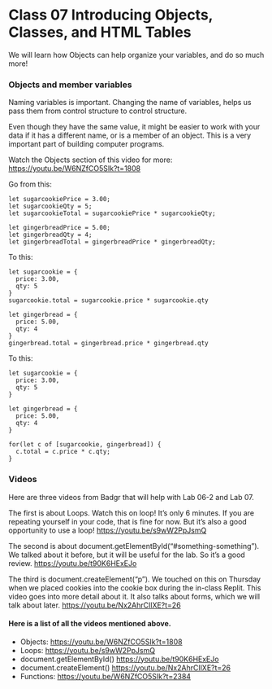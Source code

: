 # Class 07 Introducing Objects, Classes, and HTML Tables

We will learn how Objects can help organize your variables, and do so much more!


### Objects and member variables

Naming variables is important. Changing the name of variables, helps us pass them from control structure to control structure. 

Even though they have the same value, it might be easier to work with your data if it has a different name, or is a member of an object. This is a very important part of building computer programs.

Watch the Objects section of this video for more: https://youtu.be/W6NZfCO5SIk?t=1808


Go from this:

    let sugarcookiePrice = 3.00;
    let sugarcookieQty = 5;
    let sugarcookieTotal = sugarcookiePrice * sugarcookieQty;

    let gingerbreadPrice = 5.00;
    let gingerbreadQty = 4;
    let gingerbreadTotal = gingerbreadPrice * gingerbreadQty;

To this:

    let sugarcookie = {
      price: 3.00,
      qty: 5
    }
    sugarcookie.total = sugarcookie.price * sugarcookie.qty

    let gingerbread = {
      price: 5.00,
      qty: 4
    }
    gingerbread.total = gingerbread.price * gingerbread.qty

To this:

    let sugarcookie = {
      price: 3.00,
      qty: 5
    }

    let gingerbread = {
      price: 5.00,
      qty: 4
    }

    for(let c of [sugarcookie, gingerbread]) {
      c.total = c.price * c.qty;
    }

### Videos

Here are three videos from Badgr that will help with Lab 06-2 and Lab 07.

The first is about Loops. Watch this on loop! It’s only 6 minutes.
If you are repeating yourself in your code, that is fine for now. But it’s also a good opportunity to use a loop! https://youtu.be/s9wW2PpJsmQ

The second is about document.getElementById(“#something-something”). We talked about it before, but it will be useful for the lab. So it’s a good review. https://youtu.be/t90K6HExEJo

The third is document.createElement(“p”). We touched on this on Thursday when we placed cookies into the cookie box during the in-class Replit. This video goes into more detail about it. It also talks about forms, which we will talk about later. https://youtu.be/Nx2AhrCIlXE?t=26


#### Here is a list of all the videos mentioned above.

* Objects: https://youtu.be/W6NZfCO5SIk?t=1808
* Loops: https://youtu.be/s9wW2PpJsmQ
* document.getElementById() https://youtu.be/t90K6HExEJo
* document.createElement() https://youtu.be/Nx2AhrCIlXE?t=26
* Functions: https://youtu.be/W6NZfCO5SIk?t=2384